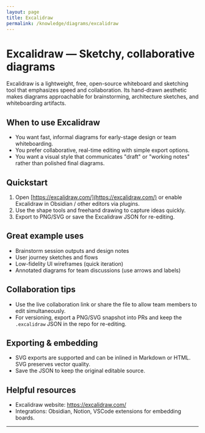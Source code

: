 ```yaml
---
layout: page
title: Excalidraw
permalink: /knowledge/diagrams/excalidraw
---
```


# Excalidraw — Sketchy, collaborative diagrams

Excalidraw is a lightweight, free, open-source whiteboard and sketching tool that emphasizes speed and collaboration. Its hand-drawn aesthetic makes diagrams approachable for brainstorming, architecture sketches, and whiteboarding artifacts.

## When to use Excalidraw

- You want fast, informal diagrams for early-stage design or team whiteboarding.
- You prefer collaborative, real-time editing with simple export options.
- You want a visual style that communicates "draft" or "working notes" rather than polished final diagrams.

## Quickstart

1. Open [https://excalidraw.com/](https://excalidraw.com/) or enable Excalidraw in Obsidian / other editors via plugins.
2. Use the shape tools and freehand drawing to capture ideas quickly.
3. Export to PNG/SVG or save the Excalidraw JSON for re-editing.

## Great example uses

- Brainstorm session outputs and design notes
- User journey sketches and flows
- Low-fidelity UI wireframes (quick iteration)
- Annotated diagrams for team discussions (use arrows and labels)

## Collaboration tips

- Use the live collaboration link or share the file to allow team members to edit simultaneously.
- For versioning, export a PNG/SVG snapshot into PRs and keep the `.excalidraw` JSON in the repo for re-editing.

## Exporting & embedding

- SVG exports are supported and can be inlined in Markdown or HTML. SVG preserves vector quality.
- Save the JSON to keep the original editable source.

## Helpful resources

- Excalidraw website: https://excalidraw.com/
- Integrations: Obsidian, Notion, VSCode extensions for embedding boards.

---
